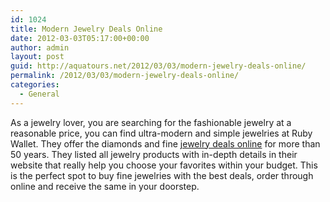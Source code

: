 ```yaml
---
id: 1024
title: Modern Jewelry Deals Online
date: 2012-03-03T05:17:00+00:00
author: admin
layout: post
guid: http://aquatours.net/2012/03/03/modern-jewelry-deals-online/
permalink: /2012/03/03/modern-jewelry-deals-online/
categories:
  - General
---
```

As a jewelry lover, you are searching for the fashionable jewelry at a reasonable price, you can find ultra-modern and simple jewelries at Ruby Wallet. They offer the diamonds and fine [jewelry deals online](http://www.rubywallet.com/) for more than 50 years. They listed all jewelry products with in-depth details in their website that really help you choose your favorites within your budget. This is the perfect spot to buy fine jewelries with the best deals, order through online and receive the same in your doorstep.